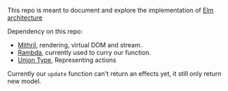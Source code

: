 This repo is meant to document and explore the implementation of [Elm architecture](https://github.com/evancz/elm-architecture-tutorial)

Dependency on this repo:
  - [Mithril](https://github.com/lhorie/mithril.js), rendering, virtual DOM and stream.
  - [Rambda](http://ramdajs.com/0.22.1/index.html), currently used to curry our function.
  - [Union Type](https://github.com/paldepind/union-type), Representing actions 

Currently our ```update``` function can't return an effects yet, it still only return new model.
